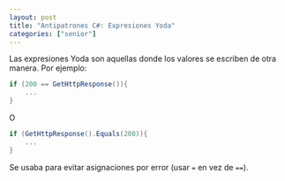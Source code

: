 ```yaml
---
layout: post
title: "Antipatrones C#: Expresiones Yoda"
categories: ["senior"]
---
```


Las expresiones Yoda son<!--more--> aquellas donde los valores se escriben de otra manera.
Por ejemplo:

```csharp
if (200 == GetHttpResponse()){
    ...
}
```

O

```csharp
if (GetHttpResponse().Equals(200)){
    ...
}
```

Se usaba para evitar asignaciones por error (usar `=` en vez de `==`).
